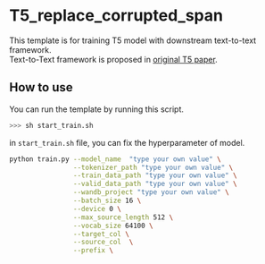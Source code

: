 # T5_replace_corrupted_span
This template is for training T5 model with downstream text-to-text framework.  
Text-to-Text framework is proposed in [original T5 paper](https://arxiv.org/abs/1910.10683).  

## How to use
You can run the template by running this script.  
```bash
>>> sh start_train.sh
```
in `start_train.sh` file, you can fix the hyperparameter of model.  
```bash
python train.py --model_name  "type your own value" \
                --tokenizer_path "type your own value" \
                --train_data_path "type your own value" \
                --valid_data_path "type your own value" \
                --wandb_project "type your own value" \
                --batch_size 16 \
                --device 0 \
                --max_source_length 512 \
                --vocab_size 64100 \
                --target_col \
                --source_col  \
                --prefix \
                
```